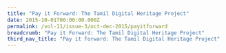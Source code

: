 ```yaml
---
title: "Pay it Forward: The Tamil Digital Heritage Project"
date: 2015-10-01T00:00:00.000Z
permalink: /vol-11/issue-3/oct-dec-2015/payitforward
breadcrumb: "Pay it Forward: The Tamil Digital Heritage Project"
third_nav_title: "Pay it Forward: The Tamil Digital Heritage Project"
---
```


<style>
table { 
	background-color: #fef0c3;
	}
.infobox { 
  padding: 20px;
  margin: 20px;
  background: #fef0c3
}
</style>